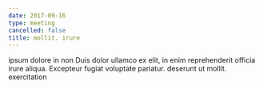 ```yaml
---
date: 2017-09-16
type: meeting
cancelled: false
title: mollit. irure
---
```

ipsum dolore in non Duis dolor ullamco ex elit, in enim reprehenderit officia irure aliqua. Excepteur fugiat voluptate pariatur. deserunt ut mollit. exercitation